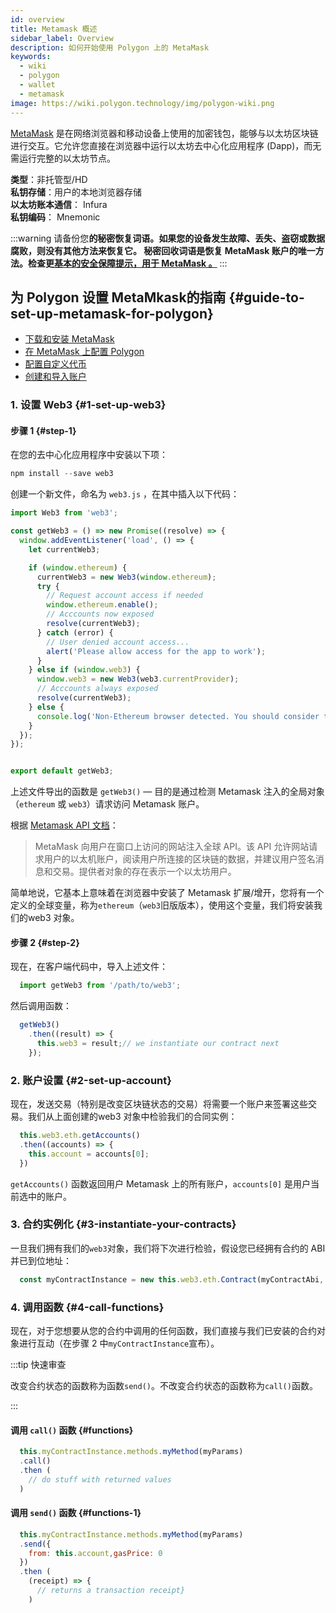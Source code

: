 ```yaml
---
id: overview
title: Metamask 概述
sidebar_label: Overview
description: 如何开始使用 Polygon 上的 MetaMask
keywords:
  - wiki
  - polygon
  - wallet
  - metamask
image: https://wiki.polygon.technology/img/polygon-wiki.png
---
```


[MetaMask](https://metamask.io/) 是在网络浏览器和移动设备上使用的加密钱包，能够与以太坊区块链进行交互。它允许您直接在浏览器中运行以太坊去中心化应用程序 (Dapp)，而无需运行完整的以太坊节点。

**类型**：非托管型/HD <br/>
**私钥存储**：用户的本地浏览器存储<br/>
**以太坊账本通信**： Infura <br/>
**私钥编码**： Mnemonic <br/>

:::warning
请备份您**的秘密恢复词语。**如果您的设备发生故障、丢失、盗窃或数据腐败，则没有其他方法来恢复它。 秘密回收词语是恢复 MetaMask 账户的唯一方法。检查更**[<ins>基本的安全保障提示，用于 MetaMask 。</ins>](https://metamask.zendesk.com/hc/en-us/articles/360015489591-Basic-Safety-and-Security-Tips-for-MetaMask)**
:::

## 为 Polygon 设置 MetaMkask的指南 {#guide-to-set-up-metamask-for-polygon}

* [下载和安装 MetaMask](/develop/metamask/tutorial-metamask.md)
* [在 MetaMask 上配置 Polygon](/develop/metamask/config-polygon-on-metamask.md)
* [配置自定义代币](/develop/metamask/custom-tokens.md)
* [创建和导入账户](/develop/metamask/multiple-accounts.md)

### 1. 设置 Web3 {#1-set-up-web3}

#### 步骤 1 {#step-1}

在您的去中心化应用程序中安装以下项：

  ```javascript
  npm install --save web3
  ```

创建一个新文件，命名为 `web3.js` ，在其中插入以下代码：

  ```javascript
  import Web3 from 'web3';

  const getWeb3 = () => new Promise((resolve) => {
    window.addEventListener('load', () => {
      let currentWeb3;

      if (window.ethereum) {
        currentWeb3 = new Web3(window.ethereum);
        try {
          // Request account access if needed
          window.ethereum.enable();
          // Acccounts now exposed
          resolve(currentWeb3);
        } catch (error) {
          // User denied account access...
          alert('Please allow access for the app to work');
        }
      } else if (window.web3) {
        window.web3 = new Web3(web3.currentProvider);
        // Acccounts always exposed
        resolve(currentWeb3);
      } else {
        console.log('Non-Ethereum browser detected. You should consider trying MetaMask!');
      }
    });
  });


  export default getWeb3;
  ```

上述文件导出的函数是 `getWeb3()` — 目的是通过检测 Metamask 注入的全局对象（`ethereum` 或 `web3`）请求访问 Metamask 账户。

根据 [Metamask API 文档](https://docs.metamask.io/guide/ethereum-provider.html#upcoming-provider-changes)：

> MetaMask 向用户在窗口上访问的网站注入全球 API。该 API 允许网站请求用户的以太机账户，阅读用户所连接的区块链的数据，并建议用户签名消息和交易。提供者对象的存在表示一个以太坊用户。

简单地说，它基本上意味着在浏览器中安装了 Metamask 扩展/增开，您将有一个定义的全球变量，称为`ethereum`（`web3`旧版版本），使用这个变量，我们将安装我们的web3 对象。

#### 步骤 2 {#step-2}

现在，在客户端代码中，导入上述文件：

```js
  import getWeb3 from '/path/to/web3';
```

然后调用函数：

```js
  getWeb3()
    .then((result) => {
      this.web3 = result;// we instantiate our contract next
    });
```

### 2. 账户设置 {#2-set-up-account}

现在，发送交易（特别是改变区块链状态的交易）将需要一个账户来签署这些交易。我们从上面创建的web3 对象中检验我们的合同实例：

```js
  this.web3.eth.getAccounts()
  .then((accounts) => {
    this.account = accounts[0];
  })
```

`getAccounts()` 函数返回用户 Metamask 上的所有账户，`accounts[0]` 是用户当前选中的账户。

### 3. 合约实例化 {#3-instantiate-your-contracts}

一旦我们拥有我们的`web3`对象，我们将下次进行检验，假设您已经拥有合约的 ABI 并已到位地址：

```js
  const myContractInstance = new this.web3.eth.Contract(myContractAbi, myContractAddress)
```

### 4. 调用函数 {#4-call-functions}

现在，对于您想要从您的合约中调用的任何函数，我们直接与我们已安装的合约对象进行互动（在步骤 2 中`myContractInstance`宣布）。

:::tip 快速审查

改变合约状态的函数称为函数`send()`。不改变合约状态的函数称为`call()`函数。

:::

#### 调用 `call()` 函数 {#functions}

```js
  this.myContractInstance.methods.myMethod(myParams)
  .call()
  .then (
    // do stuff with returned values
  )
```

#### 调用 `send()` 函数 {#functions-1}

```js
  this.myContractInstance.methods.myMethod(myParams)
  .send({
    from: this.account,gasPrice: 0
  })
  .then (
    (receipt) => {
      // returns a transaction receipt}
    )
```
